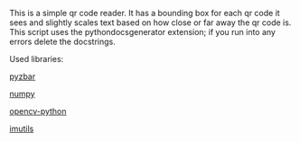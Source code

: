 This is a simple qr code reader. It has a bounding box for each qr code it sees and slightly scales text based on how close or far away the qr code is. This script uses the pythondocsgenerator extension; if you run into any errors delete the docstrings.

Used libraries:

[pyzbar](https://pypi.org/project/pyzbar/)

[numpy](https://pypi.org/project/numpy/)

[opencv-python](https://pypi.org/project/opencv-python/)

[imutils](https://pypi.org/project/imutils/)
